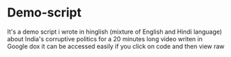 # Demo-script
It's a demo script i wrote in hinglish (mixture of English and Hindi language) about India's corruptive politics for a 20 minutes long video 
writen in Google dox it can be accessed easily if you click on code and then view raw